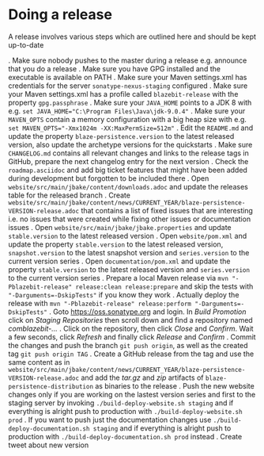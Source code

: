 Doing a release
==========

A release involves various steps which are outlined here and should be kept up-to-date

. Make sure nobody pushes to the master during a release e.g. announce that you do a release
. Make sure you have GPG installed and the executable is available on PATH
. Make sure your Maven settings.xml has credentials for the server `sonatype-nexus-staging` configured
. Make sure your Maven settings.xml has a profile called `blazebit-release` with the property `gpg.passphrase`
. Make sure your `JAVA_HOME` points to a JDK 8 with e.g. `set JAVA_HOME="C:\Program Files\Java\jdk-9.0.4"`
. Make sure your `MAVEN_OPTS` contain a memory configuration with a big heap size with e.g. `set MAVEN_OPTS="-Xmx1024m -XX:MaxPermSize=512m"`
. Edit the `README.md` and update the property `blaze-persistence.version` to the latest released version, also update the archetype versions for the quickstarts
. Make sure `CHANGELOG.md` contains all relevant changes and links to the release tags in GitHub, prepare the next changelog entry for the next version
. Check the `roadmap.asciidoc` and add big ticket features that might have been added during development but forgotten to be included there
. Open `website/src/main/jbake/content/downloads.adoc` and update the releases table for the released branch
. Create `website/src/main/jbake/content/news/CURRENT_YEAR/blaze-persistence-VERSION-release.adoc` that contains a list of fixed issues that are interesting i.e. no issues that were created while fixing other issues or documentation issues
. Open `website/src/main/jbake/jbake.properties` and update `stable.version` to the latest released version
. Open `website/pom.xml` and update the property `stable.version` to the latest released version, `snapshot.version` to the latest snapshot version and `series.version` to the current version series
. Open `documentation/pom.xml` and update the property `stable.version` to the latest released version and `series.version` to the current version series
. Prepare a local Maven release via `mvn "-Pblazebit-release" release:clean release:prepare` and skip the tests with `"-Darguments=-DskipTests"` if you know they work
. Actually deploy the release with `mvn "-Pblazebit-release" release:perform "-Darguments=-DskipTests"`
. Goto https://oss.sonatype.org and login. In *Build Promotion* click on *Staging Repositories* then scroll down and find a repository named *comblazebit-...*
. Click on the repository, then click *Close* and *Confirm*. Wait a few seconds, click *Refresh* and finally click *Release* and *Confirm*
. Commit the changes and push the branch `git push origin`, as well as the created tag `git push origin TAG`
. Create a GitHub release from the tag and use the same content as in `website/src/main/jbake/content/news/CURRENT_YEAR/blaze-persistence-VERSION-release.adoc` and add the _tar.gz_ and _zip_ artifacts of `blaze-persistence-distribution` as binaries to the release
. Push the new website changes only if you are working on the lastest version series and first to the staging server by invoking `./build-deploy-website.sh staging` and if everything is alright push to production with `./build-deploy-website.sh prod`
. If you want to push just the documentation changes use `./build-deploy-documentation.sh staging` and if everything is alright push to production with `./build-deploy-documentation.sh prod` instead
. Create tweet about new version